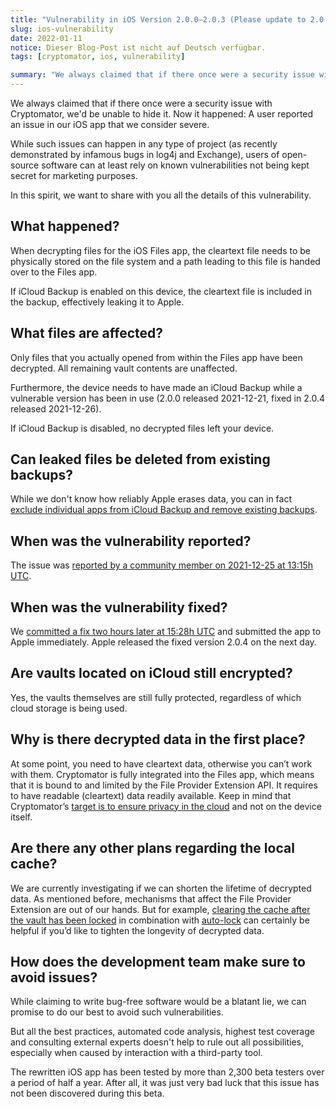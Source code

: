 ```yaml
---
title: "Vulnerability in iOS Version 2.0.0–2.0.3 (Please update to 2.0.4)"
slug: ios-vulnerability
date: 2022-01-11
notice: Dieser Blog-Post ist nicht auf Deutsch verfügbar.
tags: [cryptomator, ios, vulnerability]

summary: "We always claimed that if there once were a security issue with Cryptomator, we'd be unable to hide it. Now it happened: A user reported an issue in our iOS app that we consider severe."
---
```

We always claimed that if there once were a security issue with Cryptomator, we'd be unable to hide it. Now it happened: A user reported an issue in our iOS app that we consider severe.

While such issues can happen in any type of project (as recently demonstrated by infamous bugs in log4j and Exchange), users of open-source software can at least rely on known vulnerabilities not being kept secret for marketing purposes.

In this spirit, we want to share with you all the details of this vulnerability.

## What happened?

When decrypting files for the iOS Files app, the cleartext file needs to be physically stored on the file system and a path leading to this file is handed over to the Files app.

If iCloud Backup is enabled on this device, the cleartext file is included in the backup, effectively leaking it to Apple.

## What files are affected?

Only files that you actually opened from within the Files app have been decrypted. All remaining vault contents are unaffected.

Furthermore, the device needs to have made an iCloud Backup while a vulnerable version has been in use (2.0.0 released 2021-12-21, fixed in 2.0.4 released 2021-12-26).

If iCloud Backup is disabled, no decrypted files left your device.

## Can leaked files be deleted from existing backups?

While we don't know how reliably Apple erases data, you can in fact [exclude individual apps from iCloud Backup and remove existing backups](https://support.apple.com/en-us/HT204247).

## When was the vulnerability reported?

The issue was [reported by a community member on 2021-12-25 at 13:15h UTC](https://community.cryptomator.org/t/security-issue-with-ios-app-cache-mechanism-and-icloud-backup/9167).

## When was the vulnerability fixed?

We [committed a fix two hours later at 15:28h UTC](https://github.com/cryptomator/ios/commit/37293a5408f48fe8e7df01b52cd436ed46af36d5) and submitted the app to Apple immediately. Apple released the fixed version 2.0.4 on the next day.

## Are vaults located on iCloud still encrypted?

Yes, the vaults themselves are still fully protected, regardless of which cloud storage is being used.

## Why is there decrypted data in the first place?

At some point, you need to have cleartext data, otherwise you can’t work with them. Cryptomator is fully integrated into the Files app, which means that it is bound to and limited by the File Provider Extension API. It requires to have readable (cleartext) data readily available. Keep in mind that Cryptomator’s [target is to ensure privacy in the cloud](https://docs.cryptomator.org/en/latest/security/security-target/) and not on the device itself.

## Are there any other plans regarding the local cache?

We are currently investigating if we can shorten the lifetime of decrypted data. As mentioned before, mechanisms that affect the File Provider Extension are out of our hands. But for example, [clearing the cache after the vault has been locked](https://github.com/cryptomator/ios/issues/108) in combination with [auto-lock](https://github.com/cryptomator/ios/issues/64) can certainly be helpful if you’d like to tighten the longevity of decrypted data.

## How does the development team make sure to avoid issues?

While claiming to write bug-free software would be a blatant lie, we can promise to do our best to avoid such vulnerabilities.

But all the best practices, automated code analysis, highest test coverage and consulting external experts doesn't help to rule out all possibilities, especially when caused by interaction with a third-party tool.

The rewritten iOS app has been tested by more than 2,300 beta testers over a period of half a year. After all, it was just very bad luck that this issue has not been discovered during this beta.

